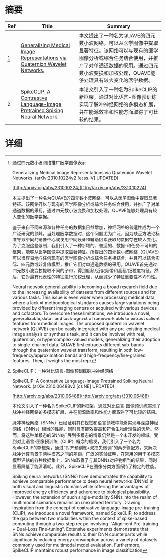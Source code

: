 # 摘要

| Ref | Title | Summary |
| --- | --- | --- |
| [^1] | [Generalizing Medical Image Representations via Quaternion Wavelet Networks.](http://arxiv.org/abs/2310.10224) | 本文提出了一种名为QUAVE的四元数小波网络，可以从医学图像中提取显著特征。该网络可以与现有的医学图像分析或综合任务结合使用，并推广了对单通道数据的采用。通过四元数小波变换和加权处理，QUAVE能够处理具有较大变化的医学数据。 |
| [^2] | [SpikeCLIP: A Contrastive Language-Image Pretrained Spiking Neural Network.](http://arxiv.org/abs/2310.06488) | 本论文引入了一种名为SpikeCLIP的新框架，通过对比语言-图像预训练实现了脉冲神经网络的多模态扩展，并在能源效率和性能方面取得了可比较的结果。 |

# 详细

[^1]: 通过四元数小波网络推广医学图像表示

    Generalizing Medical Image Representations via Quaternion Wavelet Networks. (arXiv:2310.10224v2 [eess.IV] UPDATED)

    [http://arxiv.org/abs/2310.10224](http://arxiv.org/abs/2310.10224)

    本文提出了一种名为QUAVE的四元数小波网络，可以从医学图像中提取显著特征。该网络可以与现有的医学图像分析或综合任务结合使用，并推广了对单通道数据的采用。通过四元数小波变换和加权处理，QUAVE能够处理具有较大变化的医学数据。

    

    鉴于来自不同来源和各种任务的数据集日益增加，神经网络的普适性成为一个广泛研究的领域。当处理医学数据时，这个问题尤为广泛，因为缺乏方法论标准导致不同的成像中心或使用不同设备和辅助因素获取的数据存在较大变化。为了克服这些限制，我们引入了一种新颖的、普适的、数据-和任务不可知的框架，能够从医学图像中提取显著特征。所提出的四元数小波网络（QUAVE）可以很容易地与任何现有的医学图像分析或综合任务相结合，并且可以结合实际、四元数或超复值模型，推广它们对单通道数据的采用。QUAVE首先通过四元数小波变换提取不同的子带，得到低频/近似频带和高频/细粒度特征。然后，它对最有代表性的特征进行加权处理，从而减少了特征重要性不均匀性。

    Neural network generalizability is becoming a broad research field due to the increasing availability of datasets from different sources and for various tasks. This issue is even wider when processing medical data, where a lack of methodological standards causes large variations being provided by different imaging centers or acquired with various devices and cofactors. To overcome these limitations, we introduce a novel, generalizable, data- and task-agnostic framework able to extract salient features from medical images. The proposed quaternion wavelet network (QUAVE) can be easily integrated with any pre-existing medical image analysis or synthesis task, and it can be involved with real, quaternion, or hypercomplex-valued models, generalizing their adoption to single-channel data. QUAVE first extracts different sub-bands through the quaternion wavelet transform, resulting in both low-frequency/approximation bands and high-frequency/fine-grained features. Then, it weighs the most repr
    
[^2]: SpikeCLIP：一种对比语言-图像预训练脉冲神经网络

    SpikeCLIP: A Contrastive Language-Image Pretrained Spiking Neural Network. (arXiv:2310.06488v2 [cs.NE] UPDATED)

    [http://arxiv.org/abs/2310.06488](http://arxiv.org/abs/2310.06488)

    本论文引入了一种名为SpikeCLIP的新框架，通过对比语言-图像预训练实现了脉冲神经网络的多模态扩展，并在能源效率和性能方面取得了可比较的结果。

    

    脉冲神经网络（SNNs）已经证明其在视觉和语言领域中能够实现与深度神经网络（DNNs）相当的性能，同时具有能效提高和符合生物合理性的优势。然而，将这种单模态的SNNs扩展到多模态的情景仍然是一个未开发的领域。受到对比语言-图像预训练（CLIP）概念的启发，我们引入了一个名为SpikeCLIP的新框架，通过“对齐预训练+双损失微调”的两步骤配方，来解决脉冲计算背景下两种模态之间的差距。广泛的实验证明，在常用的用于多模态模型评估的各种数据集上，SNNs取得了与其DNNs对应物相当的结果，同时显著降低了能源消耗。此外，SpikeCLIP在图像分类方面保持了稳定的性能。

    Spiking neural networks (SNNs) have demonstrated the capability to achieve comparable performance to deep neural networks (DNNs) in both visual and linguistic domains while offering the advantages of improved energy efficiency and adherence to biological plausibility. However, the extension of such single-modality SNNs into the realm of multimodal scenarios remains an unexplored territory. Drawing inspiration from the concept of contrastive language-image pre-training (CLIP), we introduce a novel framework, named SpikeCLIP, to address the gap between two modalities within the context of spike-based computing through a two-step recipe involving ``Alignment Pre-training + Dual-Loss Fine-tuning". Extensive experiments demonstrate that SNNs achieve comparable results to their DNN counterparts while significantly reducing energy consumption across a variety of datasets commonly used for multimodal model evaluation. Furthermore, SpikeCLIP maintains robust performance in image classification 
    

